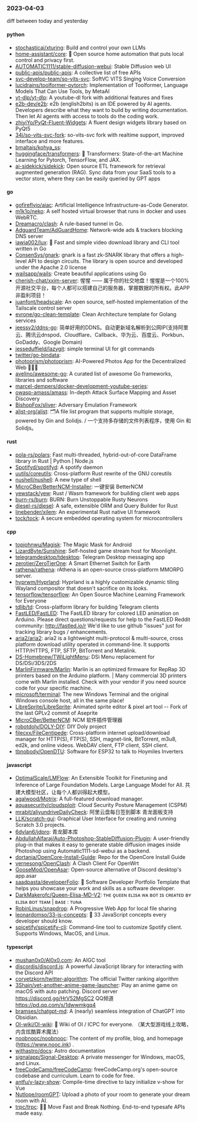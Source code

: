 ### 2023-04-03
diff between today and yesterday

#### python
* [stochasticai/xturing](https://github.com/stochasticai/xturing): Build and control your own LLMs
* [home-assistant/core](https://github.com/home-assistant/core): 🏡 Open source home automation that puts local control and privacy first.
* [AUTOMATIC1111/stable-diffusion-webui](https://github.com/AUTOMATIC1111/stable-diffusion-webui): Stable Diffusion web UI
* [public-apis/public-apis](https://github.com/public-apis/public-apis): A collective list of free APIs
* [svc-develop-team/so-vits-svc](https://github.com/svc-develop-team/so-vits-svc): SoftVC VITS Singing Voice Conversion
* [lucidrains/toolformer-pytorch](https://github.com/lucidrains/toolformer-pytorch): Implementation of Toolformer, Language Models That Can Use Tools, by MetaAI
* [yt-dlp/yt-dlp](https://github.com/yt-dlp/yt-dlp): A youtube-dl fork with additional features and fixes
* [e2b-dev/e2b](https://github.com/e2b-dev/e2b): e2b (english2bits) is an IDE powered by AI agents. Developers describe what they want to build by writing documentation. Then let AI agents with access to tools do the coding work.
* [zhiyiYo/PyQt-Fluent-Widgets](https://github.com/zhiyiYo/PyQt-Fluent-Widgets): A fluent design widgets library based on PyQt5
* [34j/so-vits-svc-fork](https://github.com/34j/so-vits-svc-fork): so-vits-svc fork with realtime support, improved interface and more features.
* [bmaltais/kohya_ss](https://github.com/bmaltais/kohya_ss): 
* [huggingface/transformers](https://github.com/huggingface/transformers): 🤗 Transformers: State-of-the-art Machine Learning for Pytorch, TensorFlow, and JAX.
* [ai-sidekick/sidekick](https://github.com/ai-sidekick/sidekick): Open source ETL framework for retrieval augmented generation (RAG). Sync data from your SaaS tools to a vector store, where they can be easily queried by GPT apps

#### go
* [gofireflyio/aiac](https://github.com/gofireflyio/aiac): Artificial Intelligence Infrastructure-as-Code Generator.
* [m1k1o/neko](https://github.com/m1k1o/neko): A self hosted virtual browser that runs in docker and uses WebRTC.
* [Dreamacro/clash](https://github.com/Dreamacro/clash): A rule-based tunnel in Go.
* [AdguardTeam/AdGuardHome](https://github.com/AdguardTeam/AdGuardHome): Network-wide ads & trackers blocking DNS server
* [iawia002/lux](https://github.com/iawia002/lux): 👾 Fast and simple video download library and CLI tool written in Go
* [ConsenSys/gnark](https://github.com/ConsenSys/gnark): gnark is a fast zk-SNARK library that offers a high-level API to design circuits. The library is open source and developed under the Apache 2.0 license
* [wailsapp/wails](https://github.com/wailsapp/wails): Create beautiful applications using Go
* [cherish-chat/xxim-server](https://github.com/cherish-chat/xxim-server): 惺惺 —— 属于你的社交地盘！惺惺是一个100%开源社交平台，每个人都可以搭建自己的服务器，掌握数据的所有权。此APP非盈利项目！
* [juanfont/headscale](https://github.com/juanfont/headscale): An open source, self-hosted implementation of the Tailscale control server
* [evrone/go-clean-template](https://github.com/evrone/go-clean-template): Clean Architecture template for Golang services
* [jeessy2/ddns-go](https://github.com/jeessy2/ddns-go): 简单好用的DDNS。自动更新域名解析到公网IP(支持阿里云、腾讯云dnspod、Cloudflare、Callback、华为云、百度云、Porkbun、GoDaddy、Google Domain)
* [jesseduffield/lazygit](https://github.com/jesseduffield/lazygit): simple terminal UI for git commands
* [twitter/go-bindata](https://github.com/twitter/go-bindata): 
* [photoprism/photoprism](https://github.com/photoprism/photoprism): AI-Powered Photos App for the Decentralized Web 🌈💎✨
* [avelino/awesome-go](https://github.com/avelino/awesome-go): A curated list of awesome Go frameworks, libraries and software
* [marcel-dempers/docker-development-youtube-series](https://github.com/marcel-dempers/docker-development-youtube-series): 
* [owasp-amass/amass](https://github.com/owasp-amass/amass): In-depth Attack Surface Mapping and Asset Discovery
* [BishopFox/sliver](https://github.com/BishopFox/sliver): Adversary Emulation Framework
* [alist-org/alist](https://github.com/alist-org/alist): 🗂️A file list program that supports multiple storage, powered by Gin and Solidjs. / 一个支持多存储的文件列表程序，使用 Gin 和 Solidjs。

#### rust
* [pola-rs/polars](https://github.com/pola-rs/polars): Fast multi-threaded, hybrid-out-of-core DataFrame library in Rust | Python | Node.js
* [Spotifyd/spotifyd](https://github.com/Spotifyd/spotifyd): A spotify daemon
* [uutils/coreutils](https://github.com/uutils/coreutils): Cross-platform Rust rewrite of the GNU coreutils
* [nushell/nushell](https://github.com/nushell/nushell): A new type of shell
* [MicroCBer/BetterNCM-Installer](https://github.com/MicroCBer/BetterNCM-Installer): 一键安装 BetterNCM
* [yewstack/yew](https://github.com/yewstack/yew): Rust / Wasm framework for building client web apps
* [burn-rs/burn](https://github.com/burn-rs/burn): BURN: Burn Unstoppable Rusty Neurons
* [diesel-rs/diesel](https://github.com/diesel-rs/diesel): A safe, extensible ORM and Query Builder for Rust
* [linebender/xilem](https://github.com/linebender/xilem): An experimental Rust native UI framework
* [tock/tock](https://github.com/tock/tock): A secure embedded operating system for microcontrollers

#### cpp
* [topjohnwu/Magisk](https://github.com/topjohnwu/Magisk): The Magic Mask for Android
* [LizardByte/Sunshine](https://github.com/LizardByte/Sunshine): Self-hosted game stream host for Moonlight.
* [telegramdesktop/tdesktop](https://github.com/telegramdesktop/tdesktop): Telegram Desktop messaging app
* [zerotier/ZeroTierOne](https://github.com/zerotier/ZeroTierOne): A Smart Ethernet Switch for Earth
* [rathena/rathena](https://github.com/rathena/rathena): rAthena is an open-source cross-platform MMORPG server.
* [hyprwm/Hyprland](https://github.com/hyprwm/Hyprland): Hyprland is a highly customizable dynamic tiling Wayland compositor that doesn't sacrifice on its looks.
* [tensorflow/tensorflow](https://github.com/tensorflow/tensorflow): An Open Source Machine Learning Framework for Everyone
* [tdlib/td](https://github.com/tdlib/td): Cross-platform library for building Telegram clients
* [FastLED/FastLED](https://github.com/FastLED/FastLED): The FastLED library for colored LED animation on Arduino. Please direct questions/requests for help to the FastLED Reddit community: http://fastled.io/r We'd like to use github "issues" just for tracking library bugs / enhancements.
* [aria2/aria2](https://github.com/aria2/aria2): aria2 is a lightweight multi-protocol & multi-source, cross platform download utility operated in command-line. It supports HTTP/HTTPS, FTP, SFTP, BitTorrent and Metalink.
* [DS-Homebrew/TWiLightMenu](https://github.com/DS-Homebrew/TWiLightMenu): DSi Menu replacement for DS/DSi/3DS/2DS
* [MarlinFirmware/Marlin](https://github.com/MarlinFirmware/Marlin): Marlin is an optimized firmware for RepRap 3D printers based on the Arduino platform. | Many commercial 3D printers come with Marlin installed. Check with your vendor if you need source code for your specific machine.
* [microsoft/terminal](https://github.com/microsoft/terminal): The new Windows Terminal and the original Windows console host, all in the same place!
* [LibreSprite/LibreSprite](https://github.com/LibreSprite/LibreSprite): Animated sprite editor & pixel art tool -- Fork of the last GPLv2 commit of Aseprite
* [MicroCBer/BetterNCM](https://github.com/MicroCBer/BetterNCM): NCM 软件插件管理器
* [robotdoly/DOLY-DIY](https://github.com/robotdoly/DOLY-DIY): DIY Doly project
* [filecxx/FileCentipede](https://github.com/filecxx/FileCentipede): Cross-platform internet upload/download manager for HTTP(S), FTP(S), SSH, magnet-link, BitTorrent, m3u8, ed2k, and online videos. WebDAV client, FTP client, SSH client.
* [tbnobody/OpenDTU](https://github.com/tbnobody/OpenDTU): Software for ESP32 to talk to Hoymiles Inverters

#### javascript
* [OptimalScale/LMFlow](https://github.com/OptimalScale/LMFlow): An Extensible Toolkit for Finetuning and Inference of Large Foundation Models. Large Language Model for All. 共建大模型社区，让每个人都训得起大模型。
* [agalwood/Motrix](https://github.com/agalwood/Motrix): A full-featured download manager.
* [aquasecurity/cloudsploit](https://github.com/aquasecurity/cloudsploit): Cloud Security Posture Management (CSPM)
* [mrabit/aliyundriveDailyCheck](https://github.com/mrabit/aliyundriveDailyCheck): 阿里云盘每日签到脚本 青龙面板支持
* [LLK/scratch-gui](https://github.com/LLK/scratch-gui): Graphical User Interface for creating and running Scratch 3.0 projects.
* [6dylan6/jdpro](https://github.com/6dylan6/jdpro): 青龙脚本库
* [AbdullahAlfaraj/Auto-Photoshop-StableDiffusion-Plugin](https://github.com/AbdullahAlfaraj/Auto-Photoshop-StableDiffusion-Plugin): A user-friendly plug-in that makes it easy to generate stable diffusion images inside Photoshop using Automatic1111-sd-webui as a backend.
* [dortania/OpenCore-Install-Guide](https://github.com/dortania/OpenCore-Install-Guide): Repo for the OpenCore Install Guide
* [vernesong/OpenClash](https://github.com/vernesong/OpenClash): A Clash Client For OpenWrt
* [GooseMod/OpenAsar](https://github.com/GooseMod/OpenAsar): Open-source alternative of Discord desktop's app.asar
* [saadpasta/developerFolio](https://github.com/saadpasta/developerFolio): 🚀 Software Developer Portfolio Template that helps you showcase your work and skills as a software developer.
* [DarkMakerofc/Queen-Elisa-MD-V2](https://github.com/DarkMakerofc/Queen-Elisa-MD-V2): ᴛʜᴇ ǫᴜᴇᴇɴ ᴇʟɪsᴀ ᴡᴀ ʙᴏᴛ ɪs ᴄʀᴇᴀᴛᴇᴅ ʙʏ ᴇʟɪsᴀ ʙᴏᴛ ᴛᴇᴀᴍ | ʙᴀsᴇ : ᴛᴜɴᴀ
* [RobinLinus/snapdrop](https://github.com/RobinLinus/snapdrop): A Progressive Web App for local file sharing
* [leonardomso/33-js-concepts](https://github.com/leonardomso/33-js-concepts): 📜 33 JavaScript concepts every developer should know.
* [spicetify/spicetify-cli](https://github.com/spicetify/spicetify-cli): Command-line tool to customize Spotify client. Supports Windows, MacOS, and Linux.

#### typescript
* [mushan0x0/AI0x0.com](https://github.com/mushan0x0/AI0x0.com): An AIGC tool
* [discordjs/discord.js](https://github.com/discordjs/discord.js): A powerful JavaScript library for interacting with the Discord API
* [coryetzkorn/twitter-algorithm](https://github.com/coryetzkorn/twitter-algorithm): The official Twitter ranking algorithm
* [3Shain/yet-another-anime-game-launcher](https://github.com/3Shain/yet-another-anime-game-launcher): Play an anime game on macOS with auto patching. Discord server https://discord.gg/HrV52MgSC2 QQ频道 https://pd.qq.com/s/1dwwmkgq4
* [bramses/chatgpt-md](https://github.com/bramses/chatgpt-md): A (nearly) seamless integration of ChatGPT into Obsidian.
* [OI-wiki/OI-wiki](https://github.com/OI-wiki/OI-wiki): 🌟 Wiki of OI / ICPC for everyone. （某大型游戏线上攻略，内含炫酷算术魔法）
* [noobnooc/noobnooc](https://github.com/noobnooc/noobnooc): The content of my profile, blog, and homepage (https://www.nooc.ink) .
* [withastro/docs](https://github.com/withastro/docs): Astro documentation
* [signalapp/Signal-Desktop](https://github.com/signalapp/Signal-Desktop): A private messenger for Windows, macOS, and Linux.
* [freeCodeCamp/freeCodeCamp](https://github.com/freeCodeCamp/freeCodeCamp): freeCodeCamp.org's open-source codebase and curriculum. Learn to code for free.
* [antfu/v-lazy-show](https://github.com/antfu/v-lazy-show): Compile-time directive to lazy initialize v-show for Vue
* [Nutlope/roomGPT](https://github.com/Nutlope/roomGPT): Upload a photo of your room to generate your dream room with AI.
* [trpc/trpc](https://github.com/trpc/trpc): 🧙‍♀️ Move Fast and Break Nothing. End-to-end typesafe APIs made easy.
